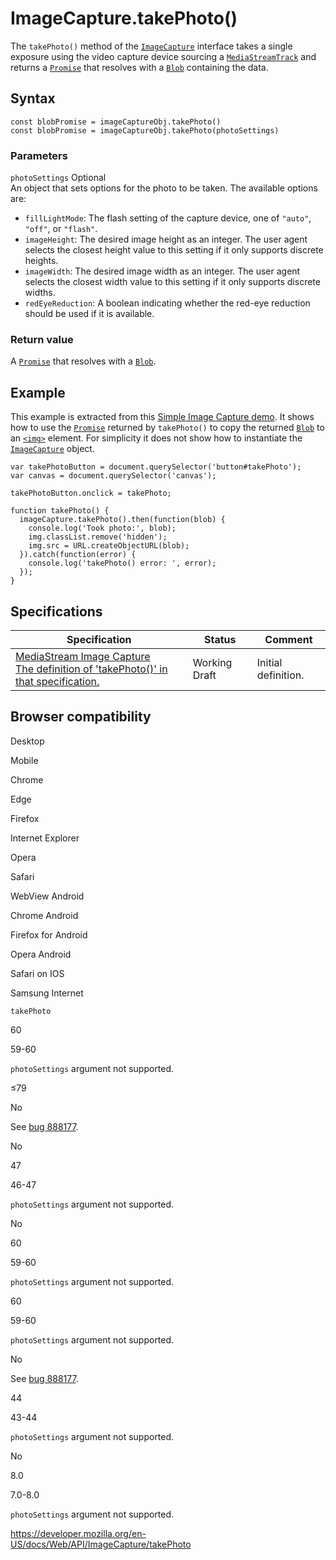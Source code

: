 # ImageCapture.takePhoto()

The `takePhoto()` method of the [`ImageCapture`](../imagecapture) interface takes a single exposure using the video capture device sourcing a [`MediaStreamTrack`](../mediastreamtrack) and returns a [`Promise`](https://developer.mozilla.org/en-US/docs/Web/JavaScript/Reference/Global_Objects/Promise) that resolves with a [`Blob`](../blob) containing the data.

## Syntax

    const blobPromise = imageCaptureObj.takePhoto()
    const blobPromise = imageCaptureObj.takePhoto(photoSettings)

### Parameters

`photoSettings` <span class="badge inline optional">Optional</span>  
An object that sets options for the photo to be taken. The available options are:

- `fillLightMode`: The flash setting of the capture device, one of `"auto"`, `"off"`, or `"flash"`.
- `imageHeight`: The desired image height as an integer. The user agent selects the closest height value to this setting if it only supports discrete heights.
- `imageWidth`: The desired image width as an integer. The user agent selects the closest width value to this setting if it only supports discrete widths.
- `redEyeReduction`: A boolean indicating whether the red-eye reduction should be used if it is available.

### Return value

A [`Promise`](https://developer.mozilla.org/en-US/docs/Web/JavaScript/Reference/Global_Objects/Promise) that resolves with a [`Blob`](../blob).

## Example

This example is extracted from this [Simple Image Capture demo](https://simpl.info/imagecapture/). It shows how to use the [`Promise`](https://developer.mozilla.org/en-US/docs/Web/JavaScript/Reference/Global_Objects/Promise) returned by `takePhoto()` to copy the returned [`Blob`](../blob) to an [`<img>`](https://developer.mozilla.org/en-US/docs/Web/HTML/Element/img) element. For simplicity it does not show how to instantiate the [`ImageCapture`](../imagecapture) object.

    var takePhotoButton = document.querySelector('button#takePhoto');
    var canvas = document.querySelector('canvas');

    takePhotoButton.onclick = takePhoto;

    function takePhoto() {
      imageCapture.takePhoto().then(function(blob) {
        console.log('Took photo:', blob);
        img.classList.remove('hidden');
        img.src = URL.createObjectURL(blob);
      }).catch(function(error) {
        console.log('takePhoto() error: ', error);
      });
    }

## Specifications

<table><thead><tr class="header"><th>Specification</th><th>Status</th><th>Comment</th></tr></thead><tbody><tr class="odd"><td><a href="https://w3c.github.io/mediacapture-image/#dom-imagecapture-takephoto">MediaStream Image Capture<br />
<span class="small">The definition of 'takePhoto()' in that specification.</span></a></td><td><span class="spec-wd">Working Draft</span></td><td>Initial definition.</td></tr></tbody></table>

## Browser compatibility

Desktop

Mobile

Chrome

Edge

Firefox

Internet Explorer

Opera

Safari

WebView Android

Chrome Android

Firefox for Android

Opera Android

Safari on IOS

Samsung Internet

`takePhoto`

60

59-60

`photoSettings` argument not supported.

≤79

No

See [bug 888177](https://bugzil.la/888177).

No

47

46-47

`photoSettings` argument not supported.

No

60

59-60

`photoSettings` argument not supported.

60

59-60

`photoSettings` argument not supported.

No

See [bug 888177](https://bugzil.la/888177).

44

43-44

`photoSettings` argument not supported.

No

8.0

7.0-8.0

`photoSettings` argument not supported.

<a href="https://developer.mozilla.org/en-US/docs/Web/API/ImageCapture/takePhoto" class="_attribution-link">https://developer.mozilla.org/en-US/docs/Web/API/ImageCapture/takePhoto</a>
